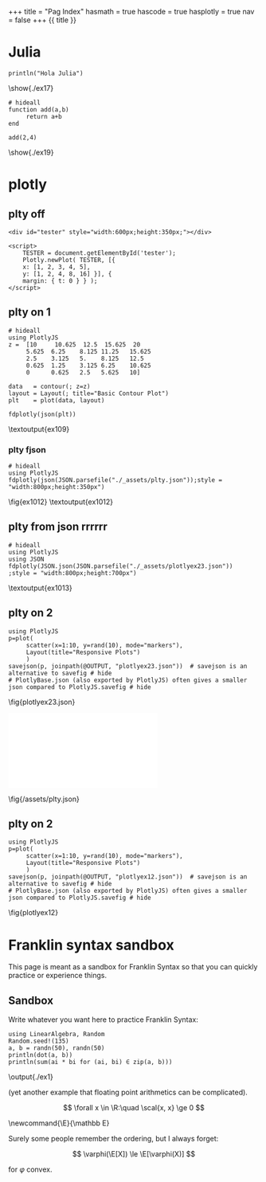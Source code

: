 +++
title = "Pag Index"
hasmath = true
hascode = true
hasplotly = true
nav = false
+++
{{ title }}
# Julia


```julia:./ex17
println("Hola Julia")
```
\show{./ex17}

```julia:./ex18
# hideall
function add(a,b)
     return a+b
end
```

```julia:./ex19
add(2,4)
```
\show{./ex19}

# plotly

## plty off
~~~
<div id="tester" style="width:600px;height:350px;"></div>

<script>
    TESTER = document.getElementById('tester');
    Plotly.newPlot( TESTER, [{
    x: [1, 2, 3, 4, 5],
    y: [1, 2, 4, 8, 16] }], {
    margin: { t: 0 } } );
</script>
~~~

## plty on 1 
```julia:ex109
# hideall
using PlotlyJS
z =  [10     10.625  12.5  15.625  20
     5.625  6.25    8.125 11.25   15.625
     2.5    3.125   5.    8.125   12.5
     0.625  1.25    3.125 6.25    10.625
     0      0.625   2.5   5.625   10]

data   = contour(; z=z)
layout = Layout(; title="Basic Contour Plot")
plt    = plot(data, layout)

fdplotly(json(plt)) 
```
\textoutput{ex109}

### plty fjson 
```julia:ex1012
# hideall
using PlotlyJS
fdplotly(json(JSON.parsefile("./_assets/plty.json"));style = "width:800px;height:350px") 
```
\fig{ex1012}
\textoutput{ex1012}

## plty from json rrrrrr
```julia:ex1013
# hideall
using PlotlyJS
using JSON
fdplotly(JSON.json(JSON.parsefile("./_assets/plotlyex23.json"))
;style = "width:800px;height:700px") 
```
\textoutput{ex1013}

## plty on 2
```julia:ex209
using PlotlyJS
p=plot(
     scatter(x=1:10, y=rand(10), mode="markers"),
     Layout(title="Responsive Plots")
     )
savejson(p, joinpath(@OUTPUT, "plotlyex23.json"))  # savejson is an alternative to savefig # hide
# PlotlyBase.json (also exported by PlotlyJS) often gives a smaller json compared to PlotlyJS.savefig # hide
```

\fig{plotlyex23.json}

![bee](/assets/plty.json)

\fig{/assets/plty.json}

## plty on 2
```julia:ex210
using PlotlyJS
p=plot(
     scatter(x=1:10, y=rand(10), mode="markers"),
     Layout(title="Responsive Plots")
     )
savejson(p, joinpath(@OUTPUT, "plotlyex12.json"))  # savejson is an alternative to savefig # hide
# PlotlyBase.json (also exported by PlotlyJS) often gives a smaller json compared to PlotlyJS.savefig # hide
```

\fig{plotlyex12}

# Franklin syntax sandbox

This page is meant as a sandbox for Franklin Syntax so that you can quickly practice or experience things.

## Sandbox

Write whatever you want here to practice Franklin Syntax:

```julia:./ex1
using LinearAlgebra, Random
Random.seed!(135)
a, b = randn(50), randn(50)
println(dot(a, b))
println(sum(ai * bi for (ai, bi) ∈ zip(a, b)))
```

\output{./ex1}

(yet another example that floating point arithmetics can be complicated).

$$ \forall x \in \R:\quad \scal{x, x} \ge 0 $$

\newcommand{\E}{\mathbb E}

Surely some people remember the ordering, but I always forget:

$$ \varphi(\E[X]) \le \E[\varphi(X)] $$

for $\varphi$ convex.

